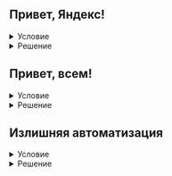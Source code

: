 ## Привет, Яндекс!

<details>
  <summary>Условие</summary>
Когда мы приходим на встречу, то первым делом здороваемся. Давайте тоже поприветствуем Яндекс.

### Формат вывода
Одна строка: «Привет, Яндекс!»
</details>

<details>
  <summary>Решение</summary>
  
  ```python
  print("Привет, Яндекс!")
  ```

</details>

## Привет, всем!

<details>
  <summary>Условие</summary>
Но вообще, хорошо бы узнать имя собеседника, а уже потом его приветствовать.

Напишите диалоговую программу, которая сначала познакомится со своим пользователем, а затем поздоровается с ним.

### Формат ввода
Одна строка — имя пользователя программы.

### Формат вывода:
В первой строке написан вопрос: «Как Вас зовут?» Во второй строке — приветствие пользователя: «Привет, %username%».
</details>

<details>
  <summary>Решение</summary>
  
  ```python
  a = input("Как Вас зовут?\n")
  print("Привет, " + a)
  ```

</details>

## Излишняя автоматизация

<details>
  <summary>Условие</summary>
>«Повторение — мать учения!» и «Если это можно автоматизировать — автоматизируй!»
Этим принципам следуют многие программисты. Но что будет, если их объединить?

### Формат ввода
Одна строка — весьма полезная информация.

### Формат вывода
Трижды повторённая весьма полезная информация.
</details>

<details>
  <summary>Решение</summary>
  
  ```python
  a = input()
  print(3 * f'{a}\n')
  ```

</details>
